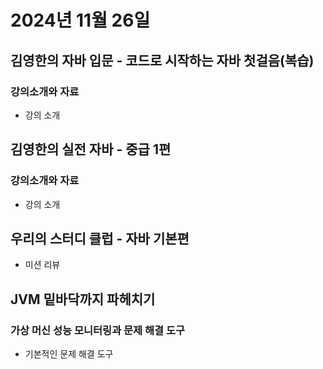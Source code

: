 # 2024년 11월 26일

## 김영한의 자바 입문 - 코드로 시작하는 자바 첫걸음(복습)

### 강의소개와 자료

- 강의 소개

## 김영한의 실전 자바 - 중급 1편

### 강의소개와 자료

- 강의 소개

## 우리의 스터디 클럽 - 자바 기본편

- 미션 리뷰

## JVM 밑바닥까지 파헤치기

### 가상 머신 성능 모니터링과 문제 해결 도구

- 기본적인 문제 해결 도구
